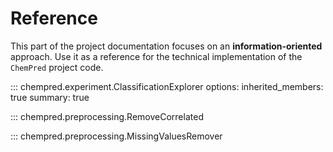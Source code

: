 Reference
===============

This part of the project documentation focuses on an **information-oriented** approach. Use it as a reference for the technical implementation of the `ChemPred` project code.


::: chempred.experiment.ClassificationExplorer
    options:
      inherited_members: true
      summary: true


::: chempred.preprocessing.RemoveCorrelated


::: chempred.preprocessing.MissingValuesRemover